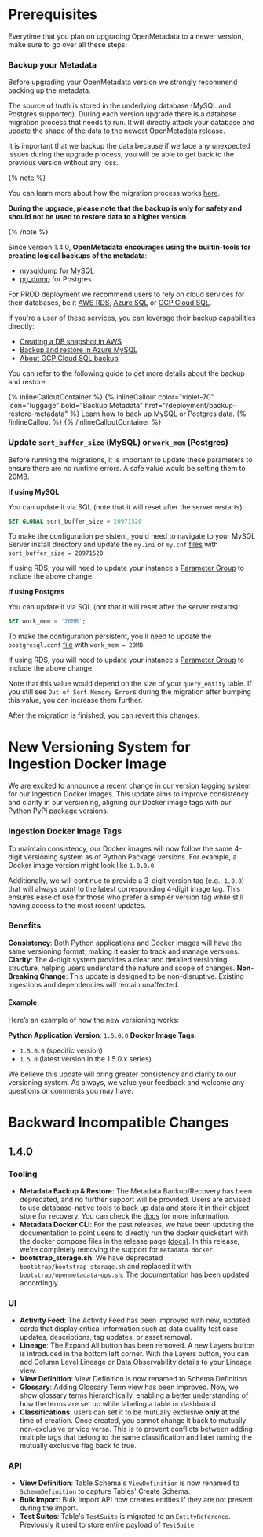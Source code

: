 # Prerequisites

Everytime that you plan on upgrading OpenMetadata to a newer version, make sure to go over all these steps:

### Backup your Metadata

Before upgrading your OpenMetadata version we strongly recommend backing up the metadata.

The source of truth is stored in the underlying database (MySQL and Postgres supported). During each version upgrade there
is a database migration process that needs to run. It will directly attack your database and update the shape of the
data to the newest OpenMetadata release.

It is important that we backup the data because if we face any unexpected issues during the upgrade process, 
you will be able to get back to the previous version without any loss.

{% note %}

You can learn more about how the migration process works [here](/deployment/upgrade/how-does-it-work).

**During the upgrade, please note that the backup is only for safety and should not be used to restore data to a higher version**.

{% /note %}

Since version 1.4.0, **OpenMetadata encourages using the builtin-tools for creating logical backups of the metadata**:

- [mysqldump](https://dev.mysql.com/doc/refman/8.0/en/mysqldump.html) for MySQL
- [pg_dump](https://www.postgresql.org/docs/current/app-pgdump.html) for Postgres

For PROD deployment we recommend users to rely on cloud services for their databases, be it [AWS RDS](https://docs.aws.amazon.com/rds/),
[Azure SQL](https://azure.microsoft.com/en-in/products/azure-sql/database) or [GCP Cloud SQL](https://cloud.google.com/sql/).

If you're a user of these services, you can leverage their backup capabilities directly:
- [Creating a DB snapshot in AWS](https://docs.aws.amazon.com/AmazonRDS/latest/UserGuide/USER_CreateSnapshot.html)
- [Backup and restore in Azure MySQL](https://learn.microsoft.com/en-us/azure/mysql/single-server/concepts-backup)
- [About GCP Cloud SQL backup](https://cloud.google.com/sql/docs/mysql/backup-recovery/backups)

You can refer to the following guide to get more details about the backup and restore:

{% inlineCalloutContainer %}
  {% inlineCallout
    color="violet-70"
    icon="luggage"
    bold="Backup Metadata"
    href="/deployment/backup-restore-metadata" %}
      Learn how to back up MySQL or Postgres data.
  {% /inlineCallout %}
{% /inlineCalloutContainer %}

### Update `sort_buffer_size` (MySQL) or `work_mem` (Postgres)

Before running the migrations, it is important to update these parameters to ensure there are no runtime errors.
A safe value would be setting them to 20MB.

**If using MySQL**

You can update it via SQL (note that it will reset after the server restarts):

```sql
SET GLOBAL sort_buffer_size = 20971520
```

To make the configuration persistent, you'd need to navigate to your MySQL Server install directory and update the
`my.ini` or `my.cnf` [files](https://dev.mysql.com/doc/refman/8.0/en/option-files.html) with `sort_buffer_size = 20971520`.

If using RDS, you will need to update your instance's [Parameter Group](https://docs.aws.amazon.com/AmazonRDS/latest/UserGuide/USER_WorkingWithParamGroups.html)
to include the above change.

**If using Postgres**

You can update it via SQL (not that it will reset after the server restarts):

```sql
SET work_mem = '20MB';
```

To make the configuration persistent, you'll need to update the `postgresql.conf` [file](https://www.postgresql.org/docs/9.3/config-setting.html)
with `work_mem = 20MB`.

If using RDS, you will need to update your instance's [Parameter Group](https://docs.aws.amazon.com/AmazonRDS/latest/UserGuide/USER_WorkingWithParamGroups.html)
to include the above change.

Note that this value would depend on the size of your `query_entity` table. If you still see `Out of Sort Memory Error`s
during the migration after bumping this value, you can increase them further.

After the migration is finished, you can revert this changes.

# New Versioning System for Ingestion Docker Image

We are excited to announce a recent change in our version tagging system for our Ingestion Docker images. This update aims to improve consistency and clarity in our versioning, aligning our Docker image tags with our Python PyPi package versions.

### Ingestion Docker Image Tags

To maintain consistency, our Docker images will now follow the same 4-digit versioning system as of Python Package versions. For example, a Docker image version might look like `1.0.0.0`.

Additionally, we will continue to provide a 3-digit version tag (e.g., `1.0.0`) that will always point to the latest corresponding 4-digit image tag. This ensures ease of use for those who prefer a simpler version tag while still having access to the most recent updates.

### Benefits

**Consistency**: Both Python applications and Docker images will have the same versioning format, making it easier to track and manage versions.
**Clarity**: The 4-digit system provides a clear and detailed versioning structure, helping users understand the nature and scope of changes.
**Non-Breaking Change**: This update is designed to be non-disruptive. Existing Ingestions and dependencies will remain unaffected.

#### Example

Here’s an example of how the new versioning works:

**Python Application Version**: `1.5.0.0`
**Docker Image Tags**:
- `1.5.0.0` (specific version)
- `1.5.0` (latest version in the 1.5.0.x series)

We believe this update will bring greater consistency and clarity to our versioning system. As always, we value your feedback and welcome any questions or comments you may have.

# Backward Incompatible Changes

## 1.4.0

### Tooling

- **Metadata Backup & Restore**: The Metadata Backup/Recovery has been deprecated, and no further support will be provided. Users are advised to use database-native tools to back up data and store it in their object store for recovery.
  You can check the [docs](/deployment/backup-restore-metadata) for more information.
- **Metadata Docker CLI**: For the past releases, we have been updating the documentation to point users to directly run the docker quickstart
  with the docker compose files in the release page ([docs](/quick-start/local-docker-deployment)). In this release, we're completely removing the support for `metadata docker`.
- **bootstrap_storage.sh**: We have deprecated `bootstrap/bootstrap_storage.sh` and replaced it with `bootstrap/openmetadata-ops.sh`. The documentation has been updated accordingly.


### UI

- **Activity Feed**: The Activity Feed has been improved with new, updated cards that display critical information such as data quality test case updates, descriptions, tag updates, or asset removal.
- **Lineage**: The Expand All button has been removed. A new Layers button is introduced in the bottom left corner. With the Layers button, you can add Column Level Lineage or Data Observability details to your Lineage view.
- **View Definition**: View Definition is now renamed to Schema Definition
- **Glossary**: Adding Glossary Term view has been improved. Now, we show glossary terms hierarchically, enabling a better understanding of how the terms are set up while labeling a table or dashboard.
- **Classifications**: users can set it to be mutually exclusive **only** at the time of creation. Once created, you cannot change it back to mutually non-exclusive or vice versa. 
    This is to prevent conflicts between adding multiple tags that belong to the same classification and later turning the mutually exclusive flag back to true.

### API

- **View Definition**: Table Schema's `ViewDefinition` is now renamed to `SchemaDefinition` to capture Tables' Create Schema.
- **Bulk Import**: Bulk Import API now creates entities if they are not present during the import.
- **Test Suites**: Table's `TestSuite` is migrated to an `EntityReference`. Previously it used to store entire payload of `TestSuite`.
